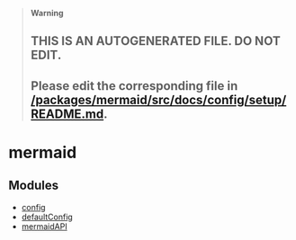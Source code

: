 > **Warning**
>
> ## THIS IS AN AUTOGENERATED FILE. DO NOT EDIT.
>
> ## Please edit the corresponding file in [/packages/mermaid/src/docs/config/setup/README.md](../../../packages/mermaid/src/docs/config/setup/README.md).

# mermaid

## Modules

- [config](modules/config.md)
- [defaultConfig](modules/defaultConfig.md)
- [mermaidAPI](modules/mermaidAPI.md)
